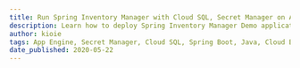 ```yaml
---
title: Run Spring Inventory Manager with Cloud SQL, Secret Manager on App Engine flexible environment using Cloud Build
description: Learn how to deploy Spring Inventory Manager Demo application to the App Engine flexible environment and use Cloud SQL, Secret Manager and Cloud Build.
author: kioie
tags: App Engine, Secret Manager, Cloud SQL, Spring Boot, Java, Cloud Build
date_published: 2020-05-22
---
```

